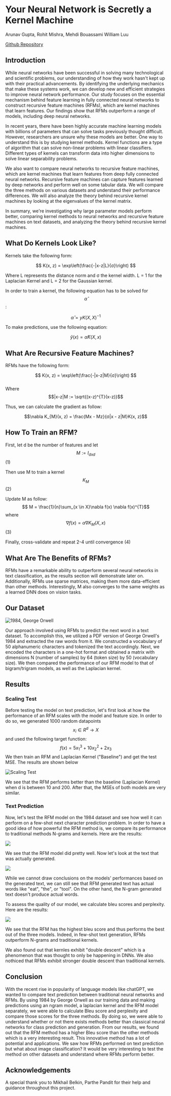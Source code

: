 <h1 class = "page-heading">Your Neural Network is Secretly a Kernel Machine</h1>

Arunav Gupta, Rohit Mishra, Mehdi Bouassami William Luu

[Github Repository](https://github.com/agupta01/ml-theory-capstone)

## Introduction

While neural networks have been successful in solving many technological and scientific problems, our understanding of how they work hasn't kept up with their practical advancements. By identifying the underlying mechanics that make these systems work, we can develop new and efficient strategies to improve neural network performance. Our study focuses on the essential mechanism behind feature learning in fully connected neural networks to construct recursive feature machines (RFMs), which are kernel machines that learn features. Our findings show that RFMs outperform a range of models, including deep neural networks.

In recent years, there have been highly accurate machine learning models with billions of parameters that can solve tasks previously thought difficult. However, researchers are unsure why these models are better. One way to understand this is by studying kernel methods. Kernel functions are a type of algorithm that can solve non-linear problems with linear classifiers. Different types of kernels can transform data into higher dimensions to solve linear separability problems.

We also want to compare neural networks to recursive feature machines, which are kernel machines that learn features from deep fully connected neural networks. Recursive feature machines can capture features learned by deep networks and perform well on some tabular data. We will compare the three methods on various datasets and understand their performance differences. We will also analyze the theory behind recursive kernel machines by looking at the eigenvalues of the kernel matrix.

In summary, we're investigating why large parameter models perform better, comparing kernel methods to neural networks and recursive feature machines on text datasets, and analyzing the theory behind recursive kernel machines.

## What Do Kernels Look Like?

Kernels take the following form: 

$$
K(x, z) = \exp\left(\frac{-|x-z|L}{σ}\right)
$$


Where L represents the distance norm and σ the kernel width.
L = 1 for the Laplacian Kernel and L = 2 for the Gaussian kernel.

In order to train a kernel, the following equation has to be solved for $$\hat{\alpha}$$:

$$\hat{\alpha} = yK(X, X)^{-1}$$

To make predictions, use the following equation:

$$\hat{y}(x) = \hat{\alpha}K(X, x)$$

## What Are Recursive Feature Machines?

RFMs have the following form:

$$
K(x, z) = \exp\left(\frac{-|x-z|M}{σ}\right)
$$       
Where $$|x-z|M := \sqrt{(x-z)^{T}(x-z)}$$

Thus, we can calculate the gradient as follow: 

 $$\nabla K_{M}(x, z) = \frac{Mx - Mz}{σ|x - z|M}K(x, z)$$

## How To Train an RFM?

First, let d be the number of features and let $$M := I_{dxd}$$ (1)

Then use M to train a kernel $$K_{M}$$ (2)

Update M as follow: $$ M = \frac{1}{n}\sum_{x \in X}\nabla f(x) \nabla f(x)^{T}$$ where $$ \nabla f(x) = \alpha \nabla K_{M}(X, x) $$ (3)

Finally, cross-validate and repeat 2-4 until convergence (4)

## What Are The Benefits of RFMs?

RFMs have a remarkable ability to outperform several neural networks in text classification, as the results section will demonstrate later on. Additionally, RFMs use sparse matrices, making them more data-efficient than other methods. Interestingly, M also converges to the same weights as a learned DNN does on vision tasks.

## Our Dataset

![1984, George Orwell](/assets/images/1984_cover.jpg)

Our approach involved using RFMs to predict the next word in a text dataset. To accomplish this, we utilized a PDF version of George Orwell's 1984 and extracted the raw words from it. We constructed a vocabulary of 50 alphanumeric characters and tokenized the text accordingly. Next, we encoded the characters in a one-hot format and obtained a matrix with dimensions N (number of samples) by 64 (token size) by 50 (vocabulary size). We then compared the performance of our RFM model to that of bigram/trigram models, as well as the Laplacian kernel.

## Results 

### Scaling Test

Before testing the model on text prediction, let's first look at how the performance of an RFM scales with the model and feature size. 
In order to do so, we generated 1000 random datapoints $$x_{i} \in R^{d} \rightarrow X $$ and used the following target function:
$$f(x) = 5x_1^3 + 10x_2^2 + 2x_3$$
We then train an RFM and Laplacian Kernel ("Baseline") and get the test MSE. The results are shown below

![Scaling Test](/assets/images/scaling_plot_test_with_baseline.png)

We see that the RFM performs better than the baseline (Laplacian Kernel) when d is between 10 and 200. After that, the MSEs of both models are very similar.

### Text Prediction

Now, let's test the RFM model on the 1984 dataset and see how well it can perform on a few-shot next character prediction problem. In order to have a good idea of how powerful the RFM method is, we compare its performance to traditional methods N-grams and kernels. Here are the results:

![](/assets/images/output.png)

We see that the RFM model did pretty well. Now let's look at the text that was actually generated.

![](/assets/images/text.png)

While we cannot draw conclusions on the models' performances based on the generated text, we can still see that RFM generated text has actual words like "eat", "the", or "tool". On the other hand, the N-gram generated text doesn't produce actual words.

To assess the quality of our model, we calculate bleu scores and perplexity.
Here are the results:

![](/assets/images/results.png)

We see that the RFM has the highest bleu score and thus performs the best out of the three models. Indeed, in few-shot text generation, RFMs outperform N-grams and traditional kernels.

We also found out that kernles exhibit "double descent" which is a phenomenon that was thought to only be happening in DNNs.
We also nothiced that RFMs exhibit stronger double descent than traditional kernels.

## Conclusion

With the recent rise in popularity of language models like chatGPT, we wanted to compare text prediction between traditional neural networks and RFMs. By using 1984 by George Orwell as our training data and making predictions using an ngram model, a laplacian kernel and the RFM model separately, we were able to calculate Bleu score and perplexity and compare those scores for the three methods. By doing so, we were able to understand whether or not there exists methods better than classical neural networks for class prediction and generation. From our results, we found out that the RFM method has a higher Bleu score than the other methods which is a very interesting result. This innovative method has a lot of potential and applications. We saw how RFMs performed on text prediction but what about image classification? It would be very interesting to test the method on other datasets and understand where RFMs perform better. 

## Acknowledgements

A special thank you to Mikhail Belkin, Parthe Pandit for their help and guidance throughout this project.

















